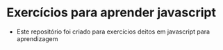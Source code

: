 # Exercícios para aprender javascript

- Este repositório foi criado para exercícios deitos em javascript para aprendizagem


